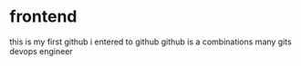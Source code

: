 # frontend
this is my first github
i entered to github
github is a combinations many gits
devops engineer